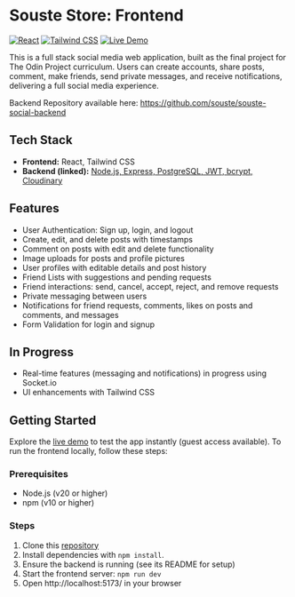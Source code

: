 # Souste Store: Frontend

[![React](https://img.shields.io/badge/React-18-blue)](https://reactjs.org)
[![Tailwind CSS](https://img.shields.io/badge/Tailwind_CSS-3-38B2AC)](https://tailwindcss.com)
[![Live Demo](https://img.shields.io/badge/Live_Demo-Netlify-brightgreen)](https://souste-social.netlify.app/)

This is a full stack social media web application, built as the final project for The Odin Project curriculum. Users can create accounts, share posts, comment, make friends, send private messages, and receive notifications, delivering a full social media experience.

Backend Repository available here: https://github.com/souste/souste-social-backend

## Tech Stack

- **Frontend:** React, Tailwind CSS
- **Backend (linked):** [Node.js, Express, PostgreSQL, JWT, bcrypt, Cloudinary](https://github.com/souste/souste-social-backend)

## Features

- User Authentication: Sign up, login, and logout
- Create, edit, and delete posts with timestamps
- Comment on posts with edit and delete functionality
- Image uploads for posts and profile pictures
- User profiles with editable details and post history
- Friend Lists with suggestions and pending requests
- Friend interactions: send, cancel, accept, reject, and remove requests
- Private messaging between users
- Notifications for friend requests, comments, likes on posts and comments, and messages
- Form Validation for login and signup

## In Progress

- Real-time features (messaging and notifications) in progress using Socket.io
- UI enhancements with Tailwind CSS

## Getting Started

Explore the [live demo](https://souste-social.netlify.app/) to test the app instantly (guest access available). To run the frontend locally, follow these steps:

### Prerequisites

- Node.js (v20 or higher)
- npm (v10 or higher)

### Steps

1. Clone this [repository](https://github.com/souste/souste-social-frontend)
2. Install dependencies with `npm install`.
3. Ensure the backend is running (see its README for setup)
4. Start the frontend server: `npm run dev`
5. Open http://localhost:5173/ in your browser
